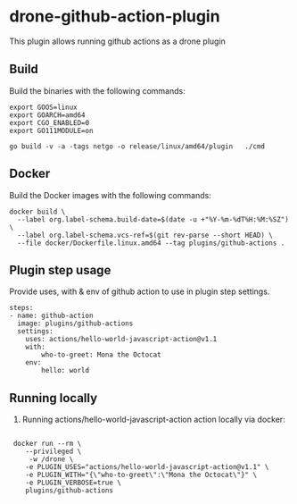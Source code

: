 # drone-github-action-plugin

This plugin allows running github actions as a drone plugin

## Build

Build the binaries with the following commands:

```console
export GOOS=linux
export GOARCH=amd64
export CGO_ENABLED=0
export GO111MODULE=on

go build -v -a -tags netgo -o release/linux/amd64/plugin   ./cmd

```

## Docker

Build the Docker images with the following commands:

```console
docker build \
  --label org.label-schema.build-date=$(date -u +"%Y-%m-%dT%H:%M:%SZ") \
  --label org.label-schema.vcs-ref=$(git rev-parse --short HEAD) \
  --file docker/Dockerfile.linux.amd64 --tag plugins/github-actions .

```

## Plugin step usage

Provide uses, with & env of github action to use in plugin step settings.

```console
steps:
- name: github-action
  image: plugins/github-actions
  settings:
    uses: actions/hello-world-javascript-action@v1.1
    with:
        who-to-greet: Mona the Octocat
    env:
        hello: world

```

## Running locally

1. Running actions/hello-world-javascript-action action locally via docker:

```console

 docker run --rm \
    --privileged \
     -w /drone \
    -e PLUGIN_USES="actions/hello-world-javascript-action@v1.1" \
    -e PLUGIN_WITH="{\"who-to-greet\":\"Mona the Octocat\"}" \
    -e PLUGIN_VERBOSE=true \
    plugins/github-actions

```
